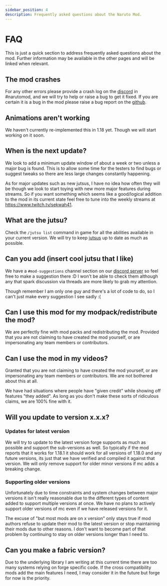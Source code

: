 ```yaml
---
sidebar_position: 4
description: Frequently asked questions about the Naruto Mod.
---
```


# FAQ

This is just a quick section to address frequently asked questions about the mod.
Further information may be available in the other pages and will be linked when relevant.

## The mod crashes
For any other errors please provide a crash log on the [discord](https://discord.sekwah.com/) in #narutomod, and we will try to help or raise a bug to get it fixed.
If you are certain it is a bug in the mod please raise a bug report on the [github](https://github.com/sekwah41/Naruto-Mod/issues).

## Animations aren't working
We haven't currently re-implemented this in 1.18 yet. Though we will start working on it soon.

## When is the next update?
We look to add a minimum update window of about a week or two unless a major bug is found. This is to allow some time for the testers to find bugs or suggest tweaks so there are less large changes constantly happening.

As for major updates such as new jutsus, I have no idea how often they will be though we look to start toying with new more major features during streams. So if you want something which seems like a good/logical addition to the mod in its current state feel free to tune into the weekly streams at https://www.twitch.tv/sekwah41.

## What are the jutsu?
Check the `/jutsu list` command in game for all the abilities available in your current version.
We will try to keep [jutsus](./jutsus_and_abilities.md) up to date as much as possible.

## Can you add (insert cool jutsu that I like)
We have a `#mod-suggestions` channel section on our [discord server](https://discord.sekwah.com/) so feel free to make a suggestion there :D
I won't be able to check them although any that spark discussion via threads are more likely to grab my attention.

Though remember I am only one guy and there's a lot of code to do, so I can't just make every suggestion I see sadly :(

## Can I use this mod for my modpack/redistribute the mod?
We are perfectly fine with mod packs and redistributing the mod.
Provided that you are not claiming to have created the mod yourself, or are impersonating any team members or contributors.

## Can I use the mod in my videos?
Granted that you are not claiming to have created the mod yourself, or are impersonating any team members or contributors. We are not bothered about this at all.

We have had situations where people have "given credit" while showing off features "they added". As long as you don't make these sorts of ridiculous claims, we are 100% fine with it.

## Will you update to version x.x.x?
### Updates for latest version
We will try to update to the latest version forge supports as much as possible and support the sub-versions as well.
So typically if the mod reports that it works for 1.18.1 it should work for all versions of 1.18.0 and any future versions,
its just that we have verified and compiled it against that version. We will only remove support for older minor versions if mc adds a breaking change.

### Supporting older versions
Unfortunately due to time constraints and system changes between major versions it isn't really reasonable due to the different types of content added to support multiple versions at once.
We have no plans to actively support older versions of mc even if we have released versions for it.

The excuse of "but most mods are on x version" only stays true if mod authors refuse to update their mod to the latest version or stop maintaining their mods due to other reasons.
I don't want to become part of that problem by continuing to stay on older versions longer than I need to.

## Can you make a fabric version?
Due to the underlying library I am writing at this current time there are too many systems relying on forge specific code.
If the cross compatibility mods add the main features I need, I may consider it in the future but forge for now is the priority.
